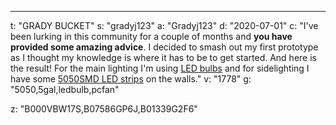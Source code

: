 ---
t: "GRADY BUCKET"
s: "gradyj123"
a: "Gradyj123"
d: "2020-07-01"
c: "I've been lurking in this community for a couple of months and <strong>you have provided some amazing advice</strong>. I decided to smash out my first prototype as I thought my knowledge is where it has to be to get started. And here is the result! For the main lighting I'm using <a href='https://www.amazon.com/dp/B07586GP6J/ref=as_li_ss_tl?&th=1&psc=1&linkCode=ll1&tag=spacbuck-20&linkId=62c409c1d33beb3e8569c1e69bb2612c'>LED bulbs</a> and for sidelighting I have some <a href='https://www.amazon.com/LEDMO-Flexible-Daylight-Waterproof-brightness/dp/B01339G2F6/ref=as_li_ss_tl?dchild=1&keywords=5630&qid=1593733045&sr=8-4&linkCode=ll1&tag=spacbuck-20&linkId=7cfee9f862865424eb172e577233ebea'>5050SMD LED strips</a> on the walls."
v: "1778"
g: "5050,5gal,ledbulb,pcfan"

z: "B000VBW17S,B07586GP6J,B01339G2F6"
